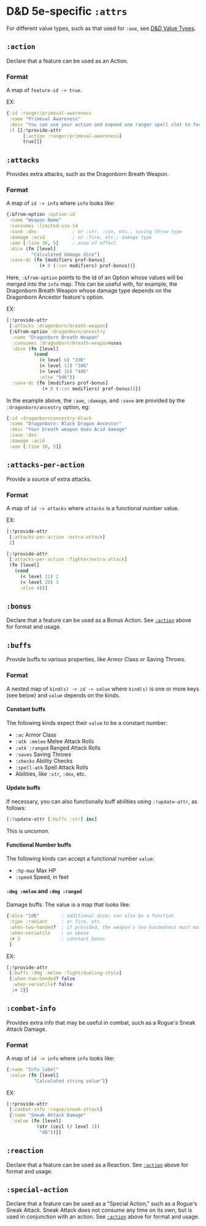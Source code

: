 D&D 5e-specific `:attrs`
========================

For different value types, such as that used for `:aoe`, see
[D&D Value Types](./DnD%20Values.md).

## `:action`

Declare that a feature can be used as an Action.

### Format

A map of `feature-id -> true`.

EX:

```clojure
{:id :ranger/primeval-awareness
 :name "Primeval Awareness"
 :desc "You can use your action and expend one ranger spell slot to focus your awareness on the region around you. For 1 minute per level of the spell slot you expend, you can sense whether the following types of creatures are present within 1 mile of you (or within up to 6 miles if you are in your favored terrain): aberrations, celestials, dragons, elementals, fey, fiends, and undead. This feature doesn’t reveal the creatures’ location or number."
 :! [[:!provide-attr
      [:action :ranger/primeval-awareness]
      true]]}
```

## `:attacks`

Provides extra attacks, such as the Dragonborn Breath Weapon.

### Format

A map of `id -> info` where `info` looks like:

```clojure
{:&from-option :option-id
 :name "Weapon Name"
 :consumes :limited-use-id
 :save :dex             ; or :str, :con, etc.; saving throw type
 :damage :acid          ; or :fire, etc.; damage type
 :aoe [:line 30, 5]     ; area of effect
 :dice (fn [level]
         "Calculated damage dice")
 :save-dc (fn [modifiers prof-bonus]
            (+ 8 (:con modifiers) prof-bonus))}
```

Here, `:&from-option` points to the id of an Option whose
values will be merged into the `info` map. This can be useful
with, for example, the Dragonborn Breath Weapon whose damage
type depends on the Dragonborn Ancestor feature's option.

EX:

```clojure
[:!provide-attr
 [:attacks :dragonborn/breath-weapon]
 {:&from-option :dragonborn/ancestry
  :name "Dragonborn Breath Weapon"
  :consumes :dragonborn/breath-weapon#uses
  :dice (fn [level]
          (cond
            (< level 6) "2d6"
            (< level 11) "3d6"
            (< level 16) "4d6"
            :else "5d6"))
  :save-dc (fn [modifiers prof-bonus]
             (+ 8 (:con modifiers) prof-bonus))}]
```

In the example above, the `:aoe`, `:damage`, and `:save` are provided by
the `:dragonborn/ancestry` option, eg:

```clojure
{:id :dragonborn/ancestry-black
 :name "Dragonborn: Black Dragon Ancestor"
 :desc "Your breath weapon does Acid damage"
 :save :dex
 :damage :acid
 :aoe [:line 30, 5]}
```

## `:attacks-per-action`

Provide a source of extra attacks.

### Format

A map of `id -> attacks` where `attacks` is a functional number value.

EX:

```clojure
[:!provide-attr
 [:attacks-per-action :extra-attack]
 2]

[:!provide-attr
 [:attacks-per-action :fighter/extra-attack]
 (fn [level]
   (cond
     (< level 11) 2
     (< level 20) 3
     :else 4))]
```


## `:bonus`

Declare that a feature can be used as a Bonus Action. See [`:action`](#action)
above for format and usage.

## `:buffs`

Provide buffs to various properties, like Armor Class or Saving Throws.

### Format

A nested map of `kind(s) -> id -> value` where `kind(s)` is one or more
keys (see below) and `value` depends on the kinds.

#### Constant buffs

The following kinds expect their `value` to be a constant number:

 - `:ac` Armor Class
 - `:atk :melee` Melee Attack Rolls
 - `:atk :ranged` Ranged Attack Rolls
 - `:saves` Saving Throws
 - `:checks` Ability Checks
 - `:spell-atk` Spell Attack Rolls
 - Abilities, like `:str`, `:dex`, etc.

#### Update buffs

If necessary, you can also functionally buff abilities using `:!update-attr`,
as follows:

```clojure
[:!update-attr [:buffs :str] inc]
```

This is uncomon.

#### Functional Number buffs

The following kinds can accept a functional number `value`:

 - `:hp-max` Max HP
 - `:speed` Speed, in feet

#### `:dmg :melee` and `:dmg :ranged`

Damage buffs. The value is a map that looks like:

```clojure
{:dice "1d6"        ; additional dice; can also be a function
 :type :radiant     ; or fire, etc.
 :when-two-handed?  ; if provided, the weapon's two-handedness must match
 :when-versatile    ; as above
 :+ 2               ; constant bonus
 }
```

EX:

```clojure
[:!provide-attr
 [:buffs :dmg :melee :fight/dueling-style]
 {:when-two-handed? false
  :when-versatile? false
  :+ 2}]
```

## `:combat-info`

Provides extra info that may be useful in combat, such as a Rogue's Sneak Attack Damage.

### Format

A map of `id -> info` where `info` looks like:

```clojure
{:name "Info label"
 :value (fn [level]
          "Calculated string value")}
```

EX:

```clojure
[:!provide-attr
 [:combat-info :rogue/sneak-attack]
 {:name "Sneak Attack Damage"
  :value (fn [level]
           (str (ceil (/ level 2))
            "d6"))}]
```

## `:reaction`

Declare that a feature can be used as a Reaction. See [`:action`](#action)
above for format and usage.

## `:special-action`

Declare that a feature can be used as a "Special Action," such as a Rogue's
Sneak Attack. Sneak Attack does not consume any time on its own, but is
used in conjunction with an action.
See [`:action`](#action) above for format and usage.
